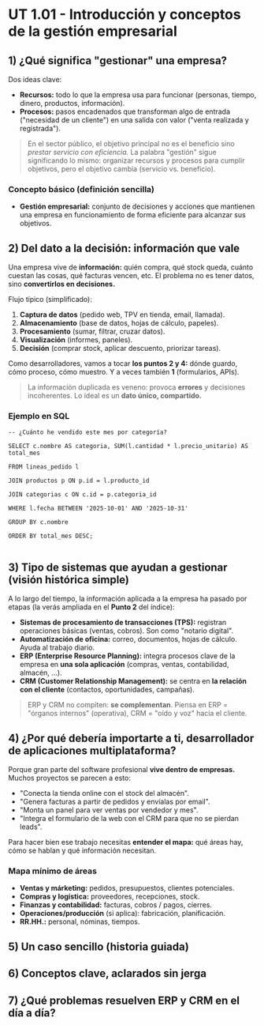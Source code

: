 # UT 1.01 - Introducción y conceptos de la gestión empresarial


## 1) ¿Qué significa "gestionar" una empresa?

Dos ideas clave:

- **Recursos:** todo lo que la empresa usa para funcionar (personas, tiempo, dinero, productos, información).
- **Procesos:** pasos encadenados que transforman algo de entrada ("necesidad de un cliente") en una salida con valor ("venta realizada y registrada").

> En el sector público, el objetivo principal no es el beneficio sino *prestar servicio con  eficiencia.* La palabra "gestión" sigue significando lo mismo: organizar recursos y procesos para cumplir objetivos, pero el objetivo cambia (servicio vs. beneficio).

### Concepto básico (definición sencilla)

- **Gestión empresarial:** conjunto de decisiones y acciones que mantienen una empresa en funcionamiento de forma eficiente para alcanzar sus objetivos.


## 2) Del dato a la decisión: información que vale

Una empresa vive de **información:** quién compra, qué stock queda, cuánto cuestan las cosas, qué facturas vencen, etc. El problema no es tener datos, sino **convertirlos en decisiones.**

Flujo típico (simplificado):

1. **Captura de datos** (pedido web, TPV en tienda, email, llamada).
2. **Almacenamiento** (base de datos, hojas de cálculo, papeles).
3. **Procesamiento** (sumar, filtrar, cruzar datos).
4. **Visualización** (informes, paneles).
5. **Decisión** (comprar stock, aplicar descuento, priorizar tareas).

Como desarrolladores, vamos a tocar **los puntos 2 y 4:** dónde guardo, cómo proceso, cómo muestro. Y a veces también **1** (formularios, APIs).

> La información duplicada es veneno: provoca **errores** y decisiones incoherentes. Lo ideal es un **dato único, compartido.**

### Ejemplo en SQL

```
-- ¿Cuánto he vendido este mes por categoría?
 
SELECT c.nombre AS categoria, SUM(l.cantidad * l.precio_unitario) AS total_mes
 
FROM lineas_pedido l
 
JOIN productos p ON p.id = l.producto_id
 
JOIN categorias c ON c.id = p.categoria_id
 
WHERE l.fecha BETWEEN '2025-10-01' AND '2025-10-31'
 
GROUP BY c.nombre
 
ORDER BY total_mes DESC;
 
```


## 3) Tipo de sistemas que ayudan a gestionar (visión histórica simple)

A lo largo del tiempo, la información aplicada a la empresa ha pasado por etapas (la verás ampliada en el **Punto 2** del índice):

- **Sistemas de procesamiento de transacciones (TPS):** registran operaciones básicas (ventas, cobros). Son como "notario digital".
- **Automatización de oficina:** correo, documentos, hojas de cálculo. Ayuda al trabajo diario.
- **ERP (Enterprise Resource Planning):** integra procesos clave de la empresa en **una sola aplicación** (compras, ventas, contabilidad, almacén, ...).
- **CRM (Customer Relationship Management):** se centra en **la relación con el cliente** (contactos, oportunidades, campañas).

> ERP y CRM no compiten: **se complementan**. Piensa en ERP = "órganos internos" (operativa), CRM = "oído y voz" hacia el cliente.


## 4) ¿Por qué debería importarte a ti, desarrollador de aplicaciones multiplataforma?

Porque gran parte del software profesional **vive dentro de empresas.** Muchos proyectos se parecen a esto:

- "Conecta la tienda online con el stock del almacén".
- "Genera facturas a partir de pedidos y envíalas por email".
- "Monta un panel para ver ventas por vendedor y mes".
- "Integra el formulario de la web con el CRM para que no se pierdan leads".

Para hacer bien ese trabajo necesitas **entender el mapa:** qué áreas hay, cómo se hablan y qué información necesitan.

### Mapa mínimo de áreas

- **Ventas y márketing:** pedidos, presupuestos, clientes potenciales.
- **Compras y logística:** proveedores, recepciones, stock.
- **Finanzas y contabilidad:** facturas, cobros / pagos, cierres.
- **Operaciones/producción** (si aplica): fabricación, planificación.
- **RR.HH.:** personal, nóminas, tiempos.


## 5) Un caso sencillo (historia guiada)

## 6) Conceptos clave, aclarados sin jerga

## 7) ¿Qué problemas resuelven ERP y CRM en el día a día?



